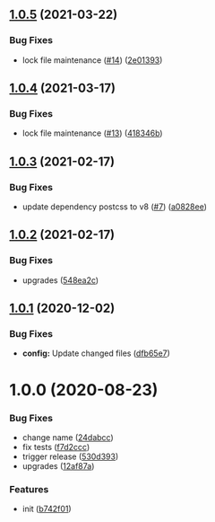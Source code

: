 ## [1.0.5](https://github.com/dword-design/postcss-vertical-rhythm/compare/v1.0.4...v1.0.5) (2021-03-22)


### Bug Fixes

* lock file maintenance ([#14](https://github.com/dword-design/postcss-vertical-rhythm/issues/14)) ([2e01393](https://github.com/dword-design/postcss-vertical-rhythm/commit/2e01393d6b1a0a1653d41766fe32784b10f05546))

## [1.0.4](https://github.com/dword-design/postcss-vertical-rhythm/compare/v1.0.3...v1.0.4) (2021-03-17)


### Bug Fixes

* lock file maintenance ([#13](https://github.com/dword-design/postcss-vertical-rhythm/issues/13)) ([418346b](https://github.com/dword-design/postcss-vertical-rhythm/commit/418346b12abf681af92ff64658a831235d9e7d24))

## [1.0.3](https://github.com/dword-design/postcss-vertical-rhythm/compare/v1.0.2...v1.0.3) (2021-02-17)


### Bug Fixes

* update dependency postcss to v8 ([#7](https://github.com/dword-design/postcss-vertical-rhythm/issues/7)) ([a0828ee](https://github.com/dword-design/postcss-vertical-rhythm/commit/a0828ee173904e44caa4f500a6d8bd286ed61408))

## [1.0.2](https://github.com/dword-design/postcss-vertical-rhythm/compare/v1.0.1...v1.0.2) (2021-02-17)


### Bug Fixes

* upgrades ([548ea2c](https://github.com/dword-design/postcss-vertical-rhythm/commit/548ea2c1f0cf872cad614147d7184c56a836fb97))

## [1.0.1](https://github.com/dword-design/postcss-vertical-rhythm/compare/v1.0.0...v1.0.1) (2020-12-02)


### Bug Fixes

* **config:** Update changed files ([dfb65e7](https://github.com/dword-design/postcss-vertical-rhythm/commit/dfb65e7901cace37e2eac175ed04d49ececf385a))

# 1.0.0 (2020-08-23)


### Bug Fixes

* change name ([24dabcc](https://github.com/dword-design/postcss-vertical-rhythm/commit/24dabcc4d3cfd5d2f5265086c8d732ceceecddc9))
* fix tests ([f7d2ccc](https://github.com/dword-design/postcss-vertical-rhythm/commit/f7d2ccc36a051075bf5f0481e3407c691d077004))
* trigger release ([530d393](https://github.com/dword-design/postcss-vertical-rhythm/commit/530d3936da8cfb85ba3df31e41decec364affc3a))
* upgrades ([12af87a](https://github.com/dword-design/postcss-vertical-rhythm/commit/12af87acab2f0e757b547939341597e4a0718f5f))


### Features

* init ([b742f01](https://github.com/dword-design/postcss-vertical-rhythm/commit/b742f014d0f190e6629459901d878710a14ad1b7))
